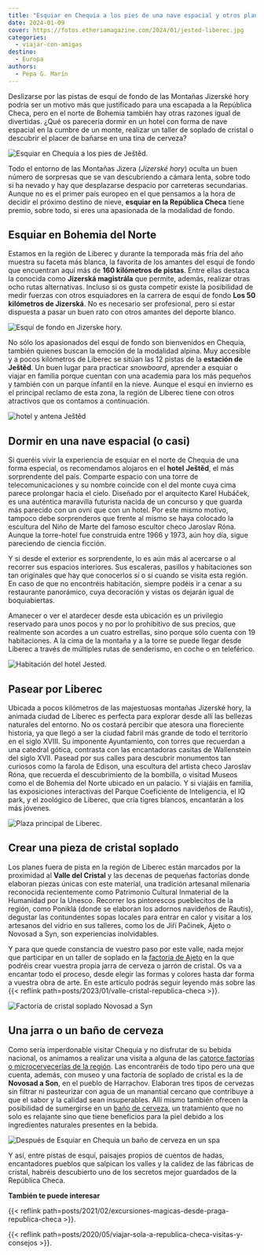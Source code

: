 ```yaml
---
title: "Esquiar en Chequia a los pies de una nave espacial y otros planes especiales"
date: 2024-01-09
cover: https://fotos.etheriamagazine.com/2024/01/jested-liberec.jpg
categories: 
  - viajar-con-amigas
destino: 
  - Europa
authors: 
  - Pepa G. Marín
---
```


Deslizarse por las pistas de esquí de fondo de las Montañas Jizerské hory podría ser un 
motivo más que justificado para una escapada a la República Checa, pero en el norte de 
Bohemia también hay otras razones igual de divertidas. ¿Qué os parecería dormir en un 
hotel con forma de nave espacial en la cumbre de un monte, realizar un taller de soplado 
de cristal o descubrir el placer de bañarse en una tina de cerveza? 

![Esquiar en Chequia a los pies de Ještěd.](https://fotos.etheriamagazine.com/2024/01/esqui-jested.jpg "Antena y hotel Ještěd © Karel Hubáček – heirs 1963")

Todo el entorno de las Montañas Jizera (_Jizerské hory_) oculta un buen número de 
sorpresas que se van descubriendo a cámara lenta, sobre todo si ha nevado y hay que 
desplazarse despacio por carreteras secundarias. Aunque no es el primer país europeo en 
el que pensamos a la hora de decidir el próximo destino de nieve, **esquiar en la 
República Checa** tiene premio, sobre todo, si eres una apasionada de la modalidad de 
fondo. 

## Esquiar en Bohemia del Norte

Estamos en la región de Liberec y durante la temporada más fría del año muestra su 
faceta más blanca, la favorita de los amantes del esquí de fondo que encuentran aquí más 
de **160 kilómetros de pistas**. Entre ellas destaca la conocida como **Jizerská 
magistrála** que permite, además, realizar otras ocho rutas alternativas. Incluso si os 
gusta competir existe la posibilidad de medir fuerzas con otros esquiadores en la 
carrera de esquí de fondo **Los 50 kilómetros de Jizerská**. No es necesario ser 
profesional, pero sí estar dispuesta a pasar un buen rato con otros amantes del deporte 
blanco. 

![Esquí de fondo en Jizerske hory.](https://fotos.etheriamagazine.com/2024/01/Jizerske-hory.jpg "Esquí de fondo en Jizerská hory. © Swuerfel shutterstock")

No sólo los apasionados del esquí de fondo son bienvenidos en Chequia, también quienes 
buscan la emoción de la modalidad alpina. Muy accesible y a pocos kilómetros de Liberec 
se sitúan las 12 pistas de la **estación de Ještěd**. Un buen lugar para practicar 
_snowboard_, aprender a esquiar o viajar en familia porque cuentan con una academia para 
los más pequeños y también con un parque infantil en la nieve. Aunque el esquí en 
invierno es el principal reclamo de esta zona, la región de Liberec tiene con otros 
atractivos que os contamos a continuación. 

![hotel y antena Ještěd](https://fotos.etheriamagazine.com/2024/01/jested-liberec.jpg "Ještěd. © Transmitter and hotel Ještěd Karel Hubáček – heirs 1963")

## Dormir en una nave espacial (o casi)

Si queréis vivir la experiencia de esquiar en el norte de Chequia de una forma especial, 
os recomendamos alojaros en el **hotel** **Ještěd**, el más sorprendente del país. 
Comparte espacio con una torre de telecomunicaciones y su nombre coincide con el del 
monte cuya cima parece prolongar hacia el cielo. Diseñado por el arquitecto Karel 
Hubáček, es una auténtica maravilla futurista nacida de un concurso y que guarda más 
parecido con un ovni que con un hotel. Por este mismo motivo, tampoco debe sorprenderos 
que frente al mismo se haya colocado la escultura del Niño de Marte del famoso escultor 
checo Jaroslav Róna. Aunque la torre-hotel fue construida entre 1966 y 1973, aún hoy 
día, sigue pareciendo de ciencia ficción. 

Y si desde el exterior es sorprendente, lo es aún más al acercarse o al recorrer sus 
espacios interiores. Sus escaleras, pasillos y habitaciones son tan originales que hay 
que conocerlos sí o sí cuando se visita esta región. En caso de que no encontréis 
habitación, siempre podéis ir a cenar a su restaurante panorámico, cuya decoración y 
vistas os dejarán igual de boquiabiertas. 

Amanecer o ver el atardecer desde esta ubicación es un privilegio reservado para unos 
pocos y no por lo prohibitivo de sus precios, que realmente son acordes a un cuatro 
estrellas, sino porque sólo cuenta con 19 habitaciones. A la cima de la montaña y a la 
torre se puede llegar desde Liberec a través de múltiples rutas de senderismo, en coche 
o en teleférico. 

![Habitación del hotel Jested.](https://fotos.etheriamagazine.com/2024/01/hotel-jested-habitacion.jpg "Habitación del hotel Ještěd. © alesjungmann.com")

## Pasear por Liberec

Ubicada a pocos kilómetros de las majestuosas montañas Jizerské hory, la animada ciudad 
de Liberec es perfecta para explorar desde allí las bellezas naturales del entorno. No 
os costará percibir que atesora una floreciente historia, ya que llegó a ser la ciudad 
fabril más grande de todo el territorio en el siglo XVIII. Su imponente Ayuntamiento, 
con torres que recuerdan a una catedral gótica, contrasta con las encantadoras casitas 
de Wallenstein del siglo XVII. Pasead por sus calles para descubrir monumentos tan 
curiosos como la farola de Edison, una escultura del artista checo Jaroslav Róna, que 
recuerda el descubrimiento de la bombilla, o visitad Museos como el de Bohemia del Norte 
ubicado en un palacio. Y si viajáis en familia, las exposiciones interactivas del Parque 
Coeficiente de Inteligencia, el IQ park, y el zoológico de Liberec, que cría tigres 
blancos, encantarán a los más jóvenes. 

![Plaza principal de Liberec.](https://fotos.etheriamagazine.com/2024/01/liberec.jpg "Liberec. © Ladislav Renner")

## Crear una pieza de cristal soplado

Los planes fuera de pista en la región de Liberec están marcados por la proximidad al 
**Valle del Cristal** y las decenas de pequeñas factorías donde elaboran piezas únicas 
con este material, una tradición artesanal milenaria reconocida recientemente como 
Patrimonio Cultural Inmaterial de la Humanidad por la Unesco. Recorrer los pintorescos 
pueblecitos de la región, como Poniklá (donde se elaboran los adornos navideños de 
Rautis), degustar las contundentes sopas locales para entrar en calor y visitar a los 
artesanos del vidrio en sus talleres, como los de Jiří Pačinek, Ajeto o Novosad a Syn, 
son experiencias inolvidables. 

Y para que quede constancia de vuestro paso por este valle, nada mejor que participar en 
un taller de soplado en la [factoría de 
Ajeto](https://www.ajetoglass.com/jidelni-a-napojovy-listek) en la que podréis crear 
vuestra propia jarra de cerveza o jarrón de cristal. Os va a encantar todo el proceso, 
desde elegir las formas y colores hasta dar forma a vuestra obra de arte. En este 
artículo podrás seguir leyendo más sobre las {{< reflink 
path=posts/2023/01/valle-cristal-republica-checa >}}. 

![Factoría de cristal soplado Novosad a Syn](https://fotos.etheriamagazine.com/2024/01/Taller-Novosad-syn.jpg "© Factoría de cristal soplado Novosad a Syn.")

## Una jarra o un baño de cerveza

Como sería imperdonable visitar Chequia y no disfrutar de su bebida nacional, os 
animamos a realizar una visita a alguna de las [catorce factorías o microcervecerías de 
la 
región](https://www.liberecky-kraj.cz/cs/stravovani/pivovary.html#orderby=2|ASC;page=2;gregionvybrane=;cis=;lastclick=17426). 
Las encontraréis de todo tipo pero una que cuenta, además, con museo y una factoría de 
soplado de cristal es la de **Novosad a Son**, en el pueblo de Harrachov. Elaboran tres 
tipos de cervezas sin filtrar ni pasteurizar con agua de un manantial cercano que 
contribuye a que el sabor y la calidad sean insuperables. Allí mismo también ofrecen la 
posibilidad de sumergirse en un [baño de 
cerveza](https://www.sklarnaharrachov.cz/lazne/cenik), un tratamiento que no solo es 
relajante sino que tiene beneficios para la piel debido a los ingredientes naturales 
presentes en la bebida. 

![Después de Esquiar en Chequia un baño de cerveza en un spa](https://fotos.etheriamagazine.com/2024/01/spa-cerveza-chequia.jpg "Los spas de cerveza son una modalidad que hay que probar en Chequia. © Petr Polák")

Y así, entre pistas de esquí, paisajes propios de cuentos de hadas, encantadores pueblos 
que salpican los valles y la calidez de las fábricas de cristal, habréis descubierto uno 
de los secretos mejor guardados de la República Checa. 

**También te puede interesar** 

{{< reflink path=posts/2021/02/excursiones-magicas-desde-praga-republica-checa >}}. 

{{< reflink path=posts/2020/05/viajar-sola-a-republica-checa-visitas-y-consejos >}}.
